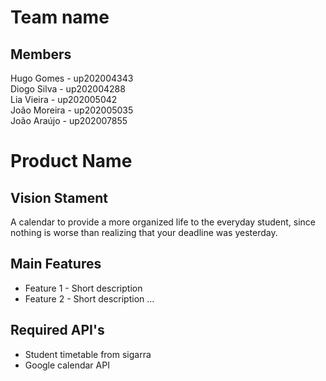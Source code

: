 # Team name

## Members

Hugo Gomes - up202004343 <br />
Diogo Silva - up202004288 <br />
Lia Vieira - up202005042 <br />
João Moreira - up202005035 <br />
João Araújo - up202007855 <br />

# Product Name

## Vision Stament
A calendar to provide a more organized life to the everyday student, since nothing is worse than realizing that your deadline was yesterday.

## Main Features
 - Feature 1 - Short description
 - Feature 2 - Short description
...

## Required API's
- Student timetable from sigarra <br />
- Google calendar API <br />
